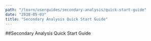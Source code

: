 ```yaml
---
path: "/learn/userguides/secondary-analysis/quick-start-guide"
date: "2018-05-03"
title: "Secondary Analysis Quick Start Guide"
---
```


##Secondary Analysis Quick Start Guide
